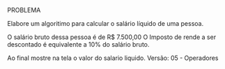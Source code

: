 PROBLEMA

Elabore um algoritimo para calcular o salário líquido de uma pessoa.

O salário bruto dessa pessoa é de R$ 7.500,00 O Imposto de rende a ser descontado é equivalente a 10% do salário bruto.

Ao final mostre na tela o valor do salario liquido.
Versão: 05 - Operadores

